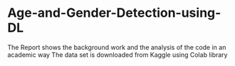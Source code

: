 # Age-and-Gender-Detection-using-DL
The Report shows the background work and the analysis of the code in an academic way
The data set is downloaded from Kaggle using Colab library
